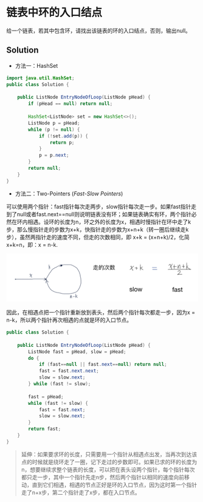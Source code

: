# 链表中环的入口结点

给一个链表，若其中包含环，请找出该链表的环的入口结点，否则，输出null。

## Solution

- 方法一：HashSet

```java
import java.util.HashSet;
public class Solution {

    public ListNode EntryNodeOfLoop(ListNode pHead) {
        if (pHead == null) return null;
        
        HashSet<ListNode> set = new HashSet<>();
        ListNode p = pHead;
        while (p != null) {
            if (!set.add(p)) {
                return p;
            }
            p = p.next;
        }
        return null;
    }
}
```

- 方法二：Two-Pointers (*Fast-Slow Pointers*)

可以使用两个指针：fast指针每次走两步，slow指针每次走一步。如果fast指针走到了null或者fast.next==null则说明链表没有环；如果链表确实有环，两个指针必然在环内相遇。设环的长度为n，环之外的长度为x，相遇时慢指针在环中走了k步，那么慢指针走的步数为x+k，快指针走的步数为x+n+k（转一圈后继续走k步），虽然两指针走的速度不同，但走的次数相同，即 x+k = (x+n+k)/2，化简 x+k=n，即：x = n-k.

![image-20190826135931900](_image/image-20190826135931900.png)

因此，在相遇点把一个指针重新放到表头，然后两个指针每次都走一步，因为x = n-k，所以两个指针再次相遇的点就是环的入口节点。

```java
public class Solution {

    public ListNode EntryNodeOfLoop(ListNode pHead) {
        ListNode fast = pHead, slow = pHead;
        do {
            if (fast==null || fast.next==null) return null;
            fast = fast.next.next;
            slow = slow.next;
        } while (fast != slow);
        
        fast = pHead;
        while (fast != slow) {
            fast = fast.next;
            slow = slow.next;
        }
        return fast;
    }
}
```

> 延伸：如果要求环的长度，只需要用一个指针从相遇点出发，当再次到达该点的时候就是绕环走了一圈，记下走过的步数即可。如果已求的环的长度为n，想要继续求整个链表的长度，可以把在表头设两个指针，每个指针每次都只走一步，其中一个指针先走n步，然后两个指针以相同的速度向前移动，直到它们相遇，相遇的节点正好是环的入口节点，因为这时第一个指针走了n+x步，第二个指针走了x步，都在入口节点。
